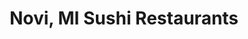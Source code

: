 ---
layout: city
title: Novi, MI Sushi Restaurants
permalink: /michigan/novi/
stateAbbr: MI
stateName: Michigan
cityName: Novi
---